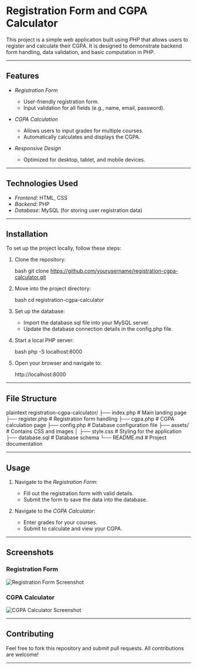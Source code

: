 # Registration Form and CGPA Calculator

This project is a simple web application built using *PHP* that allows users to register and calculate their CGPA. It is designed to demonstrate backend form handling, data validation, and basic computation in PHP.

---

## Features

- *Registration Form*
  - User-friendly registration form.
  - Input validation for all fields (e.g., name, email, password).

- *CGPA Calculation*
  - Allows users to input grades for multiple courses.
  - Automatically calculates and displays the CGPA.

- *Responsive Design*
  - Optimized for desktop, tablet, and mobile devices.

---

## Technologies Used

- *Frontend*: HTML, CSS
- *Backend*: PHP
- *Database*: MySQL (for storing user registration data)

---

## Installation

To set up the project locally, follow these steps:

1. Clone the repository:

   bash
   git clone https://github.com/yourusername/registration-cgpa-calculator.git
   

2. Move into the project directory:

   bash
   cd registration-cgpa-calculator
   

3. Set up the database:

   - Import the database.sql file into your MySQL server.
   - Update the database connection details in the config.php file.

4. Start a local PHP server:

   bash
   php -S localhost:8000
   

5. Open your browser and navigate to:

   
   http://localhost:8000
   

---

## File Structure

plaintext
registration-cgpa-calculator/
├── index.php          # Main landing page
├── register.php       # Registration form handling
├── cgpa.php           # CGPA calculation page
├── config.php         # Database configuration file
├── assets/            # Contains CSS and images
│   ├── style.css      # Styling for the application
├── database.sql       # Database schema
└── README.md          # Project documentation


---

## Usage

1. Navigate to the *Registration Form*:
   - Fill out the registration form with valid details.
   - Submit the form to save the data into the database.

2. Navigate to the *CGPA Calculator*:
   - Enter grades for your courses.
   - Submit to calculate and view your CGPA.

---

## Screenshots

### Registration Form
![Registration Form Screenshot](assets/registration-form-screenshot.png)

### CGPA Calculator
![CGPA Calculator Screenshot](assets/cgpa-calculator-screenshot.png)

---

## Contributing

Feel free to fork this repository and submit pull requests. All contributions are welcome!

---
